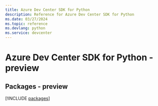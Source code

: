 ```yaml
---
title: Azure Dev Center SDK for Python
description: Reference for Azure Dev Center SDK for Python
ms.date: 03/27/2024
ms.topic: reference
ms.devlang: python
ms.service: devcenter
---
```

# Azure Dev Center SDK for Python - preview
## Packages - preview
[!INCLUDE [packages](dev-center-index.md)]